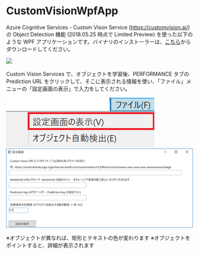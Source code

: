 # CustomVisionWpfApp
Azure Cognitive Services - Custom Vison Service (https://customvision.ai/) の Object Detection 機能 (2018.05.25 時点で Limited Preview) を使った以下のような WPF アプリケーションです。バイナリのインストーラーは、<a href="./Installer.zip">こちら</a>からダウンロードしてください。

<img src="./images/ap01.png" />


Custom Vision Services で、オブジェクトを学習後、PERFORMANCE タブの Prediction URL をクリックして、そこに表示される情報を使い、「ファイル」メニューの「設定画面の表示」で入力をしてください。

<img src="./images/ap02.png" />

<img src="./images/ap03.png" />



※オブジェクトが異なれば、矩形とテキストの色が変わります
※オブジェクトをポイントすると、詳細が表示されます
